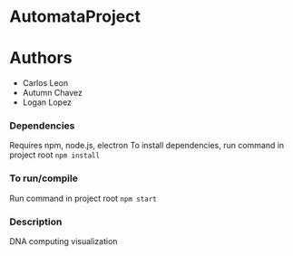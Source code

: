 # AutomataProject
# Authors
- Carlos Leon 
- Autumn Chavez
- Logan Lopez

### Dependencies
Requires npm, node.js, electron
To install dependencies, run command in project root
`npm install`

### To run/compile
Run command in project root
`npm start`

### Description
DNA computing visualization
